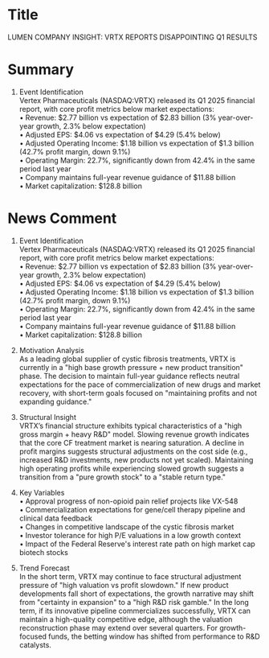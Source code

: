 # Title
LUMEN COMPANY INSIGHT: VRTX REPORTS DISAPPOINTING Q1 RESULTS

# Summary
1. Event Identification  
Vertex Pharmaceuticals (NASDAQ:VRTX) released its Q1 2025 financial report, with core profit metrics below market expectations:  
   • Revenue: $2.77 billion vs expectation of $2.83 billion (3% year-over-year growth, 2.3% below expectation)  
   • Adjusted EPS: $4.06 vs expectation of $4.29 (5.4% below)  
   • Adjusted Operating Income: $1.18 billion vs expectation of $1.3 billion (42.7% profit margin, down 9.1%)  
   • Operating Margin: 22.7%, significantly down from 42.4% in the same period last year  
   • Company maintains full-year revenue guidance of $11.88 billion  
   • Market capitalization: $128.8 billion  

# News Comment
1. Event Identification  
Vertex Pharmaceuticals (NASDAQ:VRTX) released its Q1 2025 financial report, with core profit metrics below market expectations:  
   • Revenue: $2.77 billion vs expectation of $2.83 billion (3% year-over-year growth, 2.3% below expectation)  
   • Adjusted EPS: $4.06 vs expectation of $4.29 (5.4% below)  
   • Adjusted Operating Income: $1.18 billion vs expectation of $1.3 billion (42.7% profit margin, down 9.1%)  
   • Operating Margin: 22.7%, significantly down from 42.4% in the same period last year  
   • Company maintains full-year revenue guidance of $11.88 billion  
   • Market capitalization: $128.8 billion  

2. Motivation Analysis  
As a leading global supplier of cystic fibrosis treatments, VRTX is currently in a "high base growth pressure + new product transition" phase. The decision to maintain full-year guidance reflects neutral expectations for the pace of commercialization of new drugs and market recovery, with short-term goals focused on "maintaining profits and not expanding guidance."  

3. Structural Insight  
VRTX’s financial structure exhibits typical characteristics of a "high gross margin + heavy R&D" model. Slowing revenue growth indicates that the core CF treatment market is nearing saturation. A decline in profit margins suggests structural adjustments on the cost side (e.g., increased R&D investments, new products not yet scaled). Maintaining high operating profits while experiencing slowed growth suggests a transition from a "pure growth stock" to a "stable return type."  

4. Key Variables  
   • Approval progress of non-opioid pain relief projects like VX-548  
   • Commercialization expectations for gene/cell therapy pipeline and clinical data feedback  
   • Changes in competitive landscape of the cystic fibrosis market  
   • Investor tolerance for high P/E valuations in a low growth context  
   • Impact of the Federal Reserve's interest rate path on high market cap biotech stocks  

5. Trend Forecast  
In the short term, VRTX may continue to face structural adjustment pressure of "high valuation vs profit slowdown." If new product developments fall short of expectations, the growth narrative may shift from "certainty in expansion" to a "high R&D risk gamble." In the long term, if its innovative pipeline commercializes successfully, VRTX can maintain a high-quality competitive edge, although the valuation reconstruction phase may extend over several quarters. For growth-focused funds, the betting window has shifted from performance to R&D catalysts.
